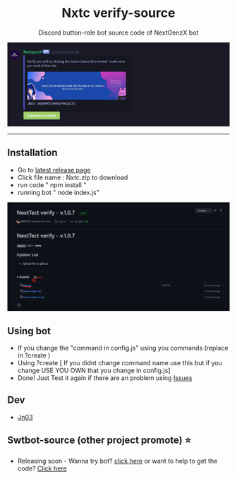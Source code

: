 <h1 align="center">Nxtc verify-source</h1>

<p align="center">Discord button-role bot source code of NextGenzX bot</p>
<p align="center">
<img src="https://raw.githubusercontent.com/JNDEV03/Nxtc-verify-source/main/file/nxverify.png"/> </a> 
</p>

---

## Installation

- Go to [latest release page](https://github.com/JNDEV03/Nxtc-verify-source/releases/tag/Nxtcv1)
- Click file name : Nxtc.zip to download
- run code " npm install "
- running bot " node index.js"
<p align="center">
<img src="https://raw.githubusercontent.com/JNDEV03/Nxtc-verify-source/main/file/Nxtcverify.png"/> </a> 
</p>

## Using bot

- If you change the "command in config.js" using you commands (replace in ?create )
- Using ?create <role> <message> [ If you didnt change command name use this but if you change USE YOU OWN that you change in config.js]
- Done! Just Test it again if there are an problem using [Issues](https://github.com/JNDEV03/Nxtc-verify-source/issues)

## Dev

- [Jn03](https://github.com/JNDEV03)

## Swtbot-source (other project promote) ⭐
- Releasing soon - Wanna try bot? [click here](https://discord.com/api/oauth2/authorize?client_id=985222992873263144&permissions=8&scope=bot%20applications.commands) or want to help to get the code? [Click here](https://github.com/JNDEV03/Swtbot-source)
